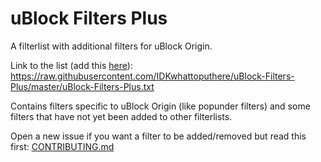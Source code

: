 # uBlock Filters Plus
A filterlist with additional filters for uBlock Origin.

Link to the list (add this [here](https://raw.githubusercontent.com/gorhill/uBlock/master/doc/img/3rd-party-filters-custom.png)): https://raw.githubusercontent.com/IDKwhattoputhere/uBlock-Filters-Plus/master/uBlock-Filters-Plus.txt

Contains filters specific to uBlock Origin (like popunder filters) and some filters that have not yet been added to other filterlists.

Open a new issue if you want a filter to be added/removed but read this first: [CONTRIBUTING.md](https://github.com/IDKwhattoputhere/uBlock-Filters-Plus/blob/master/CONTRIBUTING.md)
